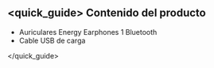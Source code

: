## <quick_guide> Contenido del producto

* Auriculares Energy Earphones 1 Bluetooth 
* Cable USB de carga

</quick_guide>
